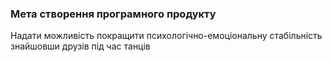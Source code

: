 ### Мета створення програмного продукту

Надати можливість покращити психологічно-емоціональну стабільність знайшовши друзів під час танців
